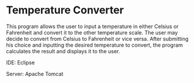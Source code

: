 # Temperature Converter

This program allows the user to input a temperature in either Celsius or Fahrenheit and convert it to the other temperature scale. The user may decide to convert from Celsius to Fahrenheit or vice versa. After submitting his choice and inputting the desired temperature to convert, the program calculates the result and displays it to the user.

IDE: Eclipse

Server: Apache Tomcat
